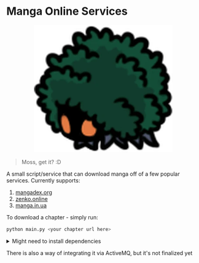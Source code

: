 # **M**anga **O**nline **S**ervice**s**

<p align="center">
  <img alt="Service's mascot, hope repo will not go down because of it lmao" src="moss_image.webp" />
</p>

> Moss, get it? :D

A small script/service that can download manga off of a few popular services. Currently supports:
1. [mangadex.org](https://mangadex.org)
1. [zenko.online](https://zenko.online/)
1. [manga.in.ua](https://manga.in.ua/)

To download a chapter - simply run:
```sh
python main.py <your chapter url here>
```

<details>
  <summary>Might need to install dependencies</summary>
  
  ```sh
  # python -m venv .
  pip install BeatifulSoup4 requests Pillow
  ```

</details>

There is also a way of integrating it via ActiveMQ, but it's not finalized yet